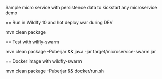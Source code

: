 
Sample micro service with persistence data to kickstart any microservice demo

== Run in Wildlfy 10 and hot deploy war during DEV

mvn clean package

== Test with wilfly-swarm

mvn clean package -Puberjar && java -jar target/microservice-swarm.jar

== Docker image with wildfly-swarm 

mvn clean package -Puberjar && docker/run.sh
